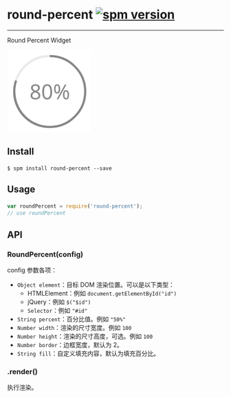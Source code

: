 # round-percent [![spm version](http://spmjs.io/badge/round-percent)](http://spmjs.io/package/round-percent)

---

Round Percent Widget

![screenshot](screenshot.png)

## Install

```
$ spm install round-percent --save
```

## Usage

```js
var roundPercent = require('round-percent');
// use roundPercent
```

## API

### RoundPercent(config)

config 参数各项：

* `Object element`：目标 DOM 渲染位置。可以是以下类型：
  * HTMLElement：例如 `document.getElementById("id")`
  * jQuery：例如 `$("$id")`
  * `Selector`：例如 `"#id"`
* `String percent`：百分比值。例如 `"50%"`
* `Number width`：渲染的尺寸宽度。例如 `100`
* `Number height`：渲染的尺寸高度，可选。例如 `100`
* `Number border`：边框宽度，默认为 2。
* `String fill`：自定义填充内容，默认为填充百分比。

### .render()

执行渲染。
